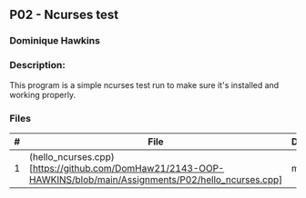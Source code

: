 ## P02 - Ncurses test
### Dominique Hawkins
### Description:
  This program is a simple ncurses test run to make sure it's installed and working properly. 
### Files

|   #   | File     | Description                      |
| :---: | -------- | -------------------------------- |
|   1   |(hello_ncurses.cpp)[https://github.com/DomHaw21/2143-OOP-HAWKINS/blob/main/Assignments/P02/hello_ncurses.cpp]|main driver|

